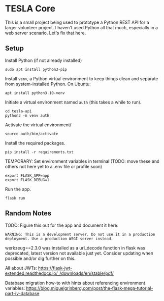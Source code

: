 # TESLA Core

This is a small project being used to prototype a Python REST API for a larger volunteer project. I haven't used Python all that much, especially in a web server scenario. Let's fix that here.

## Setup

Install Python (if not already installed)

```
sudo apt install python3-pip
```

Install `venv`, a Python virtual environment to keep things clean and separate from system-installed Python. On Ubuntu:

```
apt install python3.10-venv
```

Initiate a virtual environment named `auth` (this takes a while to run).

```
cd tesla-api
python3 -m venv auth
```

Activate the virtual environment/

```
source auth/bin/activate
```

Install the required packages.

```
pip install -r requirements.txt
```

TEMPORARY: Set environment variables in terminal (TODO: move these and others not here yet to a .env file or profile soon)

```
export FLASK_APP=app
export FLASK_DEBUG=1
```

Run the app.

```
flask run
```

## Random Notes

TODO: Figure this out for the app and document it here:

```
WARNING: This is a development server. Do not use it in a production deployment. Use a production WSGI server instead.
```

werkzeug==2.3.0 was installed as a url_decode function in flask was deprecated, latest version not available just yet. Consider updating when possible and/or dig further on this.

All about JWTs:
https://flask-jwt-extended.readthedocs.io/_/downloads/en/stable/pdf/

Database migration how-to with hints about referencing environment variables:
https://blog.miguelgrinberg.com/post/the-flask-mega-tutorial-part-iv-database
